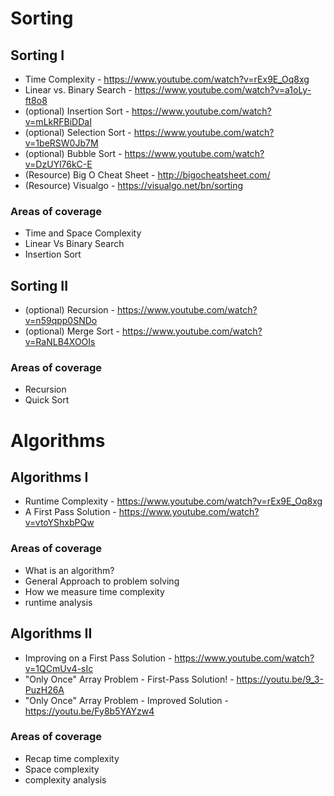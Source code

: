 # Sorting

## Sorting I
- Time Complexity - https://www.youtube.com/watch?v=rEx9E_Oq8xg
- Linear vs. Binary Search - https://www.youtube.com/watch?v=a1oLy-ft8o8
- (optional) Insertion Sort - https://www.youtube.com/watch?v=mLkRFBiDDaI
- (optional) Selection Sort - https://www.youtube.com/watch?v=1beRSW0Jb7M
- (optional) Bubble Sort - https://www.youtube.com/watch?v=DzUYl76kC-E
- (Resource) Big O Cheat Sheet -  http://bigocheatsheet.com/
- (Resource) Visualgo -  https://visualgo.net/bn/sorting

### Areas of coverage
- Time and Space Complexity
- Linear Vs Binary Search
- Insertion Sort

## Sorting II
- (optional) Recursion - https://www.youtube.com/watch?v=n59qpp0SNDo
- (optional) Merge Sort - https://www.youtube.com/watch?v=RaNLB4XOOIs

### Areas of coverage
- Recursion
- Quick Sort

# Algorithms

## Algorithms I
- Runtime Complexity - https://www.youtube.com/watch?v=rEx9E_Oq8xg
- A First Pass Solution - https://www.youtube.com/watch?v=vtoYShxbPQw

### Areas of coverage
- What is an algorithm?
- General Approach to problem solving
- How we measure time complexity
- runtime analysis

## Algorithms II
- Improving on a First Pass Solution - https://www.youtube.com/watch?v=1QCmUv4-sIc
- "Only Once" Array Problem - First-Pass Solution! - https://youtu.be/9_3-PuzH26A
- "Only Once" Array Problem - Improved Solution - https://youtu.be/Fy8b5YAYzw4

### Areas of coverage
- Recap time complexity
- Space complexity
- complexity analysis

